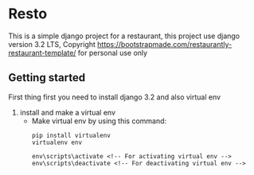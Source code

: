 # Resto
This is a simple django project for a restaurant, this project use django version 3.2 LTS, Copyright https://bootstrapmade.com/restaurantly-restaurant-template/ for personal use only 

## Getting started
First thing first you need to install django 3.2 and also virtual env

1. install and make a virtual env
   - Make virtual env by using this command:
      ```
      pip install virtualenv
      virtualenv env
      
      env\scripts\activate <!-- For activating virtual env -->
      env\scripts\deactivate <!-- For deactivating virtual env -->
      ``` 
